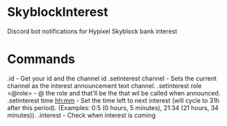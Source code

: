 # SkyblockInterest

Discord bot notifications for Hypixel Skyblock bank interest

# Commands

.id - Get your id and the channel id
.setinterest channel - Sets the current channel as the interest announcement text channel.
.setinterest role <@role> - @ the role and that'll be the that wil be called when announced.
.setinterest time <hh:mm> - Set the time left to next interest (will cycle to 31h after this period). (Examples: 0:5 (0 hours, 5 minutes), 21:34 (21 hours, 34 minutes)).
.interest - Check when interest is coming
